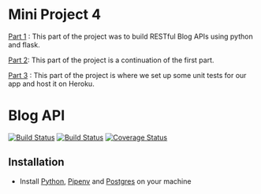 # Mini Project 4

[Part 1](https://www.codementor.io/@olawalealadeusi896/restful-api-with-python-flask-framework-and-postgres-db-part-1-kbrwbygx5)
: This part of the project was to build RESTful Blog APIs using python and flask. 

[Part 2](https://www.codementor.io/@olawalealadeusi896/restful-api-with-python-flask-framework-and-postgres-db-part-1-kbrwbygx5): This part of the project is a continuation of the first part. 

[Part 3](https://www.codementor.io/@olawalealadeusi896/building-a-restful-blog-apis-using-python-and-flask-part-3-lx7rt8pfk)
: This part of the project is where we set up some unit tests for our app and host it on Heroku. 

# Blog API
[![Build Status](https://travis-ci.org/olawalejarvis/blog_api_tutorial.svg?branch=part3)](https://travis-ci.org/olawalejarvis/blog_api_tutorial)
[![Build Status](https://travis-ci.org/olawalejarvis/blog_api_tutorial.svg?branch=part3)](https://travis-ci.org/olawalejarvis/blog_api_tutorial) [![Coverage Status](https://coveralls.io/repos/github/olawalejarvis/blog_api_tutorial/badge.svg?branch=part3)](https://coveralls.io/github/olawalejarvis/blog_api_tutorial?branch=part3)

## Installation
  - Install [Python](https://www.python.org/downloads/), [Pipenv](https://docs.pipenv.org/) and [Postgres](https://www.postgresql.org/) on your machine
